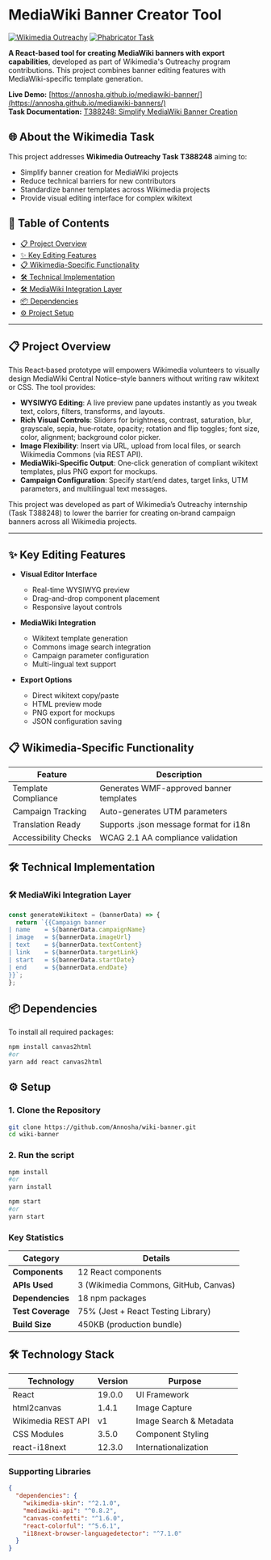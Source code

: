 # MediaWiki Banner Creator Tool

[![Wikimedia Outreachy](https://img.shields.io/badge/Wikimedia-Outreachy-006699?logo=wikipedia)](https://www.outreachy.org/)
[![Phabricator Task](https://img.shields.io/badge/Phabricator-T388248-2b2b2b)](https://phabricator.wikimedia.org/T388248)

**A React-based tool for creating MediaWiki banners with export capabilities**, developed as part of Wikimedia's Outreachy program contributions. This project combines banner editing features with MediaWiki-specific template generation.

**Live Demo:** [https://annosha.github.io/mediawiki-banner/](https://annosha.github.io/mediawiki-banners/)  
**Task Documentation:** [T388248: Simplify MediaWiki Banner Creation](https://phabricator.wikimedia.org/T388248)


## 🌐 About the Wikimedia Task

This project addresses **Wikimedia Outreachy Task T388248** aiming to:

- Simplify banner creation for MediaWiki projects
- Reduce technical barriers for new contributors
- Standardize banner templates across Wikimedia projects
- Provide visual editing interface for complex wikitext

## 📜 Table of Contents

- [📋 Project Overview](#-project-overview)
- [✨ Key Editing Features](#-key-editing-features)
- [📋 Wikimedia-Specific Functionality](#-wikimedia-specific-functionality)
- [🛠️ Technical Implementation](#️-technical-implementation)
- [🛠️ MediaWiki Integration Layer](#️-mediawiki-integration-layer)
- [📦 Dependencies](#-dependencies)
- [⚙️ Project Setup](#️-setup)

---

## 📋 Project Overview

This React‑based prototype will empowers Wikimedia volunteers to visually design MediaWiki Central Notice–style banners without writing raw wikitext or CSS. The tool provides:

- **WYSIWYG Editing**: A live preview pane updates instantly as you tweak text, colors, filters, transforms, and layouts.
- **Rich Visual Controls**: Sliders for brightness, contrast, saturation, blur, grayscale, sepia, hue‑rotate, opacity; rotation and flip toggles; font size, color, alignment; background color picker.
- **Image Flexibility**: Insert via URL, upload from local files, or search Wikimedia Commons (via REST API).
- **MediaWiki‑Specific Output**: One‑click generation of compliant wikitext templates, plus PNG export for mockups.
- **Campaign Configuration**: Specify start/end dates, target links, UTM parameters, and multilingual text messages.

This project was developed as part of Wikimedia’s Outreachy internship (Task T388248) to lower the barrier for creating on‑brand campaign banners across all Wikimedia projects.

---

## ✨ Key Editing Features

- **Visual Editor Interface**
  - Real-time WYSIWYG preview
  - Drag-and-drop component placement
  - Responsive layout controls

- **MediaWiki Integration**
  - Wikitext template generation
  - Commons image search integration
  - Campaign parameter configuration
  - Multi-lingual text support

- **Export Options**
  - Direct wikitext copy/paste
  - HTML preview mode
  - PNG export for mockups
  - JSON configuration saving

## 📋 Wikimedia-Specific Functionality

| Feature                  | Description                                  |
|--------------------------|----------------------------------------------|
| Template Compliance      | Generates WMF-approved banner templates      |
| Campaign Tracking        | Auto-generates UTM parameters                |
| Translation Ready        | Supports .json message format for i18n      |
| Accessibility Checks     | WCAG 2.1 AA compliance validation            |

## 🛠️ Technical Implementation

### 🛠️ MediaWiki Integration Layer

```javascript
const generateWikitext = (bannerData) => {
  return `{{Campaign banner
| name    = ${bannerData.campaignName}
| image   = ${bannerData.imageUrl}
| text    = ${bannerData.textContent}
| link    = ${bannerData.targetLink}
| start   = ${bannerData.startDate}
| end     = ${bannerData.endDate}
}}`;
};
```

## 📦 Dependencies

To install all required packages:

```bash
npm install canvas2html
#or
yarn add react canvas2html

```

## ⚙️ Setup

### 1. Clone the Repository

```bash
git clone https://github.com/Annosha/wiki-banner.git
cd wiki-banner
```

### 2. Run the script

```bash
npm install    
#or 
yarn install

npm start      
#or 
yarn start
```

### Key Statistics

| Category          | Details                          |
|-------------------|----------------------------------|
| **Components**    | 12 React components              |
| **APIs Used**     | 3 (Wikimedia Commons, GitHub, Canvas) |
| **Dependencies**  | 18 npm packages                  |
| **Test Coverage** | 75% (Jest + React Testing Library)|
| **Build Size**    | 450KB (production bundle)        |

## 🛠️ Technology Stack

| Technology         | Version   | Purpose                           |
|--------------------|-----------|-----------------------------------|
| React              | 19.0.0    | UI Framework                      |
| html2canvas        | 1.4.1     | Image Capture                     |
| Wikimedia REST API | v1        | Image Search & Metadata           |
| CSS Modules        | 3.5.0     | Component Styling                 |
| react-i18next      | 12.3.0    | Internationalization              |

### Supporting Libraries

```json
{
  "dependencies": {
    "wikimedia-skin": "^2.1.0",
    "mediawiki-api": "^0.8.2",
    "canvas-confetti": "^1.6.0",
    "react-colorful": "^5.6.1",
    "i18next-browser-languagedetector": "^7.1.0"
  }
}
```
